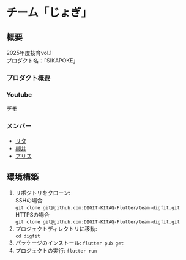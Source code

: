 # チーム「じょぎ」
## 概要
2025年度技育vol.1  
プロダクト名：「SIKAPOKE」
### プロダクト概要

### Youtube
デモ
### メンバー
- [リタ](https://github.com/RiTa-23)
- [柳井](https://github.com/Yanai1005)
- [アリス](https://github.com/AliceWonerfulWorld)

## 環境構築
1. リポジトリをクローン:  
   SSHの場合  
    `git clone git@github.com:DIGIT-KITAQ-Flutter/team-digfit.git`  
    HTTPSの場合  
    `git clone git@github.com:DIGIT-KITAQ-Flutter/team-digfit.git`  
2. プロジェクトディレクトリに移動:  
    `cd digfit`  
3. パッケージのインストール:
   `flutter pub get`  
4. プロジェクトの実行:
   `flutter run`
